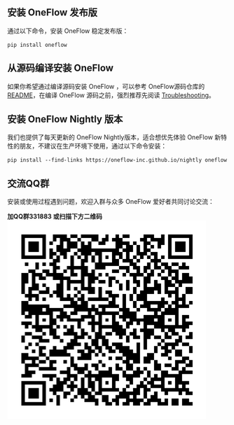 ## 安装 OneFlow 发布版

通过以下命令，安装 OneFlow 稳定发布版：

```shell
pip install oneflow
```

## 从源码编译安装 OneFlow

如果你希望通过编译源码安装 OneFlow ，可以参考 OneFlow源码仓库的[README](https://github.com/Oneflow-Inc/oneflow/blob/develop/README.md)，在编译 OneFlow 源码之前，强烈推荐先阅读 [Troubleshooting](https://github.com/Oneflow-Inc/oneflow/blob/develop/docs/source/troubleshooting.md)。

## 安装 OneFlow Nightly 版本

我们也提供了每天更新的 OneFlow Nightly版本，适合想优先体验 OneFlow 新特性的朋友，不建议在生产环境下使用，通过以下命令安装：

```shell
pip install --find-links https://oneflow-inc.github.io/nightly oneflow
```

## 交流QQ群
安装或使用过程遇到问题，欢迎入群与众多 OneFlow 爱好者共同讨论交流：

**加QQ群331883 或扫描下方二维码** ![qq group](../contribute/imgs/qq_group.png)